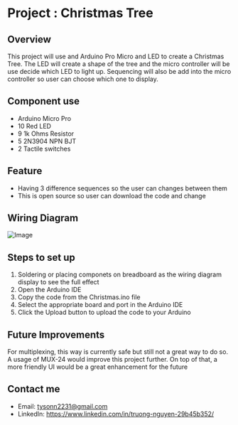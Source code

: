# Project : Christmas Tree
## Overview
This project will use and Arduino Pro Micro and LED to create a Christmas Tree. The LED will create a shape of the tree and
the micro controller will be use decide which LED to light up. Sequencing will also be add into the micro controller so user
can choose which one to display.
## Component use
* Arduino Micro Pro
* 10 Red LED
* 9 1k Ohms Resistor
* 5 2N3904 NPN BJT
* 2 Tactile switches
## Feature
* Having 3 difference sequences so the user can changes between them
* This is open source so user can download the code and change
## Wiring Diagram 
![Image](https://github.com/user-attachments/assets/ea7665b8-c58d-4a08-86d8-dc948d35c757)
## Steps to set up
1. Soldering or placing componets on breadboard as the wiring diagram display to see the full effect
2. Open the Arduino IDE
3. Copy the code from the Christmas.ino file
4. Select the appropriate board and port in the Arduino IDE
5. Click the Upload button to upload the code to your Arduino
## Future Improvements
For multiplexing, this way is currently safe but still not a great way to do so. A usage of MUX-24 would improve this project further.
On top of that, a more friendly UI would be a great enhancement for the future
## Contact me
* Email: tysonn2231@gmail.com
* LinkedIn: https://www.linkedin.com/in/truong-nguyen-29b45b352/
